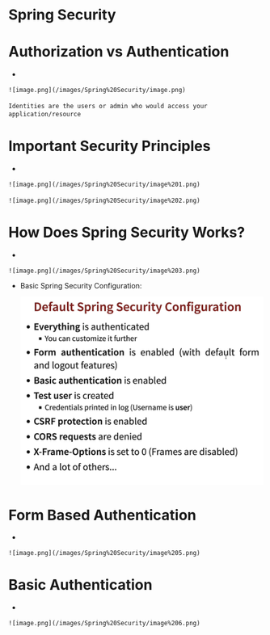 # Spring Security

# Authorization vs Authentication

- 
    
    ![image.png](/images/Spring%20Security/image.png)
    
    Identities are the users or admin who would access your application/resource
    

# Important Security Principles

- 
    
    ![image.png](/images/Spring%20Security/image%201.png)
    
    ![image.png](/images/Spring%20Security/image%202.png)
    

# How Does Spring Security Works?

- 
    
    ![image.png](/images/Spring%20Security/image%203.png)
    

- Basic Spring Security Configuration:
    
    ![image.png](/images/Spring%20Security/image%204.png)
    

# Form Based Authentication

- 
    
    ![image.png](/images/Spring%20Security/image%205.png)
    

# Basic Authentication

- 
    
    ![image.png](/images/Spring%20Security/image%206.png)